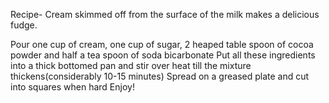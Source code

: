 Recipe-
Cream skimmed off from the surface of the milk makes a delicious fudge.

Pour one cup of cream, one cup of sugar, 2 heaped table spoon of cocoa powder and half a tea spoon of soda bicarbonate
Put all these ingredients into a thick bottomed pan and stir over heat till the mixture thickens(considerably 10-15 minutes)
Spread on a greased plate and cut into squares when hard
Enjoy!
